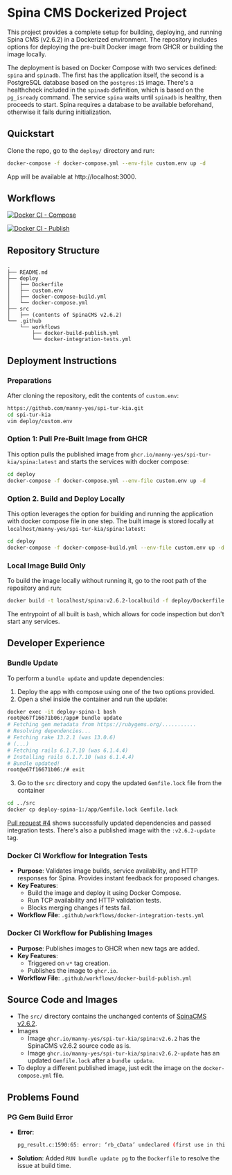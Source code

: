# Spina CMS Dockerized Project

This project provides a complete setup for building, deploying, and running Spina CMS (v2.6.2) in a Dockerized environment. The repository includes options for deploying the pre-built Docker image from GHCR or building the image locally.

The deployment is based on Docker Compose with two services defined: `spina` and `spinadb`. The first has the application itself, the second is a PostgreSQL database based on the `postgres:15` image. There's a healthcheck included in the `spinadb` definition, which is based on the `pg_isready` command. The service `spina` waits until `spinadb` is healthy, then proceeds to start. Spina requires a database to be available beforehand, otherwise it fails during initialization.

## Quickstart
Clone the repo, go to the `deploy/` directory and run:
```bash
docker-compose -f docker-compose.yml --env-file custom.env up -d
```
App will be available at http://localhost:3000.

## Workflows
[![Docker CI - Compose](https://github.com/manny-yes/spi-tur-kia/actions/workflows/docker-integration-tests.yml/badge.svg?event=pull_request)](https://github.com/manny-yes/spi-tur-kia/actions/workflows/docker-integration-tests.yml)

[![Docker CI - Publish](https://github.com/manny-yes/spi-tur-kia/actions/workflows/docker-build-publish.yml/badge.svg?event=push)](https://github.com/manny-yes/spi-tur-kia/actions/workflows/docker-build-publish.yml)

## Repository Structure

```
.
├── README.md
├── deploy
│   ├── Dockerfile
│   ├── custom.env
│   ├── docker-compose-build.yml
│   └── docker-compose.yml
├── src
│   ├── (contents of SpinaCMS v2.6.2)
└── .github
    └── workflows
        ├── docker-build-publish.yml
        └── docker-integration-tests.yml
```

## Deployment Instructions

### Preparations
After cloning the repository, edit the contents of `custom.env`:
```bash
https://github.com/manny-yes/spi-tur-kia.git
cd spi-tur-kia
vim deploy/custom.env
```

### Option 1: Pull Pre-Built Image from GHCR
This option pulls the published image from `ghcr.io/manny-yes/spi-tur-kia/spina:latest` and starts the services with docker compose:
```bash
cd deploy
docker-compose -f docker-compose.yml --env-file custom.env up -d
```

### Option 2. Build and Deploy Locally
This option leverages the option for building and running the application with docker compose file in one step. The built image is stored locally at `localhost/manny-yes/spi-tur-kia/spina:latest`:
```bash
cd deploy
docker-compose -f docker-compose-build.yml --env-file custom.env up -d
```

### Local Image Build Only
To build the image locally without running it, go to the root path of the repository and run:
```bash
docker build -t localhost/spina:v2.6.2-localbuild -f deploy/Dockerfile .
```
The entrypoint of all built is `bash`, which allows for code inspection but don't start any services.

## Developer Experience

### Bundle Update
To perform a `bundle update` and update dependencies:
1. Deploy the app with compose using one of the two options provided.
2. Open a shel inside the container and run the update:
```bash
docker exec -it deploy-spina-1 bash
root@e67f16671b06:/app# bundle update
# Fetching gem metadata from https://rubygems.org/...........
# Resolving dependencies...
# Fetching rake 13.2.1 (was 13.0.6)
# (...)
# Fetching rails 6.1.7.10 (was 6.1.4.4)
# Installing rails 6.1.7.10 (was 6.1.4.4)
# Bundle updated!
root@e67f16671b06:/# exit
```
3. Go to the `src` directory and copy the updated `Gemfile.lock` file from the container
```bash
cd ../src
docker cp deploy-spina-1:/app/Gemfile.lock Gemfile.lock 
```

[Pull request #4](https://github.com/manny-yes/spi-tur-kia/pull/4) shows successfully updated dependencies and passed integration tests. There's also a published image with the `:v2.6.2-update` tag.

### Docker CI Workflow for Integration Tests
- **Purpose**: Validates image builds, service availability, and HTTP responses for Spina. Provides instant feedback for proposed changes.
- **Key Features**:
  - Build the image and deploy it using Docker Compose.
  - Run TCP availability and HTTP validation tests.
  - Blocks merging changes if tests fail.
- **Workflow File**: `.github/workflows/docker-integration-tests.yml`

### Docker CI Workflow for Publishing Images
- **Purpose**: Publishes images to GHCR when new tags are added.
- **Key Features**:
  - Triggered on `v*` tag creation.
  - Publishes the image to `ghcr.io`.
- **Workflow File**: `.github/workflows/docker-build-publish.yml`

## Source Code and Images
- The `src/` directory contains the unchanged contents of [SpinaCMS v2.6.2](https://github.com/SpinaCMS/Spina/archive/refs/tags/v2.6.2.tar.gz).
- Images
    - Image `ghcr.io/manny-yes/spi-tur-kia/spina:v2.6.2` has the SpinaCMS v2.6.2 source code as is.
    - Image `ghcr.io/manny-yes/spi-tur-kia/spina:v2.6.2-update` has an updated `Gemfile.lock` after a `bundle update`.
- To deploy a different published image, just edit the image on the `docker-compose.yml` file.

## Problems Found

### PG Gem Build Error
- **Error**:
  ```bash
  pg_result.c:1590:65: error: ‘rb_cData’ undeclared (first use in this function)
  ```
- **Solution**: Added `RUN bundle update pg` to the `Dockerfile` to resolve the issue at build time.